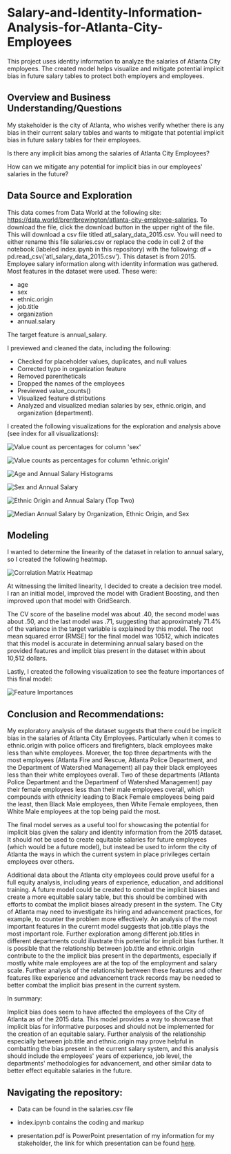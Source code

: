 # Salary-and-Identity-Information-Analysis-for-Atlanta-City-Employees
This project uses identity information to analyze the salaries of Atlanta City employees.  The created model helps visualize and mitigate potential implicit bias in future salary tables to protect both employers and employees.

## Overview and Business Understanding/Questions

My stakeholder is the city of Atlanta, who wishes verify whether there is any bias in their current salary tables and wants to mitigate that potential implicit bias in future salary tables for their employees.

Is there any implicit bias among the salaries of Atlanta City Employees?

How can we mitigate any potential for implicit bias in our employees' salaries in the future?

## Data Source and Exploration
This data comes from Data World at the following site: https://data.world/brentbrewington/atlanta-city-employee-salaries. To download the file, click the download button in the upper right of the file. This will download a csv file titled atl_salary_data_2015.csv. You will need to either rename this file salaries.csv or replace the code in cell 2 of the notebook (labeled index.ipynb in this repository) with the following: df = pd.read_csv('atl_salary_data_2015.csv').
This dataset is from 2015.
Employee salary information along with identity information was gathered.
Most features in the dataset were used. These were:

* age
* sex
* ethnic.origin
* job.title
* organization
* annual.salary

The target feature is annual_salary.


I previewed and cleaned the data, including the following:
* Checked for placeholder values, duplicates, and null values
* Corrected typo in organization feature
* Removed parentheticals
* Dropped the names of the employees
* Previewed value_counts()
* Visualized feature distributions
* Analyzed and visualized median salaries by sex, ethnic.origin, and organization (department). 

I created the following visualizations for the exploration and analysis above (see index for all visualizations):

<picture>
  <source media="(prefers-color-scheme: dark)" srcset="https://github.com/clarkkon/Salary-and-Identity-Information-Analysis-for-Atlanta-City-Employees/raw/main/assets/98120389/418af61a-fffc-4c46-8321-9ad7e9ec74b8_dark.png">
  <source media="(prefers-color-scheme: light)" srcset="https://github.com/clarkkon/Salary-and-Identity-Information-Analysis-for-Atlanta-City-Employees/raw/main/assets/98120389/418af61a-fffc-4c46-8321-9ad7e9ec74b8_light.png">
  <img alt="Value count as percentages for column 'sex'" src="https://github.com/clarkkon/Salary-and-Identity-Information-Analysis-for-Atlanta-City-Employees/raw/main/assets/98120389/418af61a-fffc-4c46-8321-9ad7e9ec74b8_light.png">
</picture>

![Value counts as percentages for column 'ethnic.origin'](https://github.com/clarkkon/Salary-and-Identity-Information-Analysis-for-Atlanta-City-Employees/assets/98120389/10b2e2a5-0967-479f-8ce2-6232208a465d)

![Age and Annual Salary Histograms](https://github.com/clarkkon/Salary-and-Identity-Information-Analysis-for-Atlanta-City-Employees/assets/98120389/c952b2a0-631f-4724-9263-914f65ee957d)

![Sex and Annual Salary](https://github.com/clarkkon/Salary-and-Identity-Information-Analysis-for-Atlanta-City-Employees/assets/98120389/ea0006c8-d585-4c4b-a10a-670ef7531885)

![Ethnic Origin and Annual Salary (Top Two)](https://github.com/clarkkon/Salary-and-Identity-Information-Analysis-for-Atlanta-City-Employees/assets/98120389/201a059c-b975-456c-95fe-aa37dd273691)

![Median Annual Salary by Organization, Ethnic Origin, and Sex](https://github.com/clarkkon/Salary-and-Identity-Information-Analysis-for-Atlanta-City-Employees/assets/98120389/1d794a01-3599-4b93-8cc1-bd7ba5ee50b6)

## Modeling
I wanted to determine the linearity of the dataset in relation to annual salary, so I created the following heatmap.

![Correlation Matrix Heatmap](https://github.com/clarkkon/Salary-and-Identity-Information-Analysis-for-Atlanta-City-Employees/assets/98120389/d8f621ec-9a20-43ef-b9b8-183aab7ebadd)

At witnessing the limited linearity, I decided to create a decision tree model.  I  ran an initial model, improved the model with Gradient Boosting, and then improved upon that model with GridSearch.

The CV score of the baseline model was about .40, the second model was about .50, and the last model was .71, suggesting that approximately 71.4% of the variance in the target variable is explained by this model.
The root mean squared error (RMSE) for the final model was 10512, which indicates that this model is accurate in determining annual salary based on the provided features and implicit bias present in the dataset within about 10,512 dollars.

Lastly, I created the following visualization to see the feature importances of this final model:

![Feature Importances](https://github.com/clarkkon/Salary-and-Identity-Information-Analysis-for-Atlanta-City-Employees/assets/98120389/8ce3f266-f6f7-462d-8792-825ab41f33e6)

## Conclusion and Recommendations:

My exploratory analysis of the dataset suggests that there could be implicit bias in the salaries of Atlanta City Employees. Particularly when it comes to ethnic.origin with police officers and firefighters, black employees make less than white employees.  Morever, the top three departments with the most employees (Atlanta Fire and Rescue, Atlanta Police Department, and the Department of Watershed Management) all pay their black employees less than their white employees overall.  Two of these departments (Atlanta Police Department and the Departmenf of Watershed Management) pay their female employees less than their male employees overall, which compounds with ethnicity leading to Black Female employees being paid the least, then Black Male employees, then White Female employees, then White Male employees at the top being paid the most. 

The final model serves as a useful tool for showcasing the potential for implicit bias given the salary and identity information from the 2015 dataset.  It should not be used to create equitable salaries for future employees (which would be a future model), but instead be used to inform the city of Atlanta the ways in which the current system in place privileges certain employees over others. 

Additional data about the Atlanta city employees could prove useful for a full equity analysis, including years of experience, education, and additional training.  A future model could be created to combat the implicit biases and create a more equitable salary table, but this should be combined with efforts to combat the implicit biases already present in the system.  The City of Atlanta may need to investigate its hiring and advancement practices, for example, to counter the problem more effectively. 
An analysis of the most important features in the curernt model suggests that job.title plays the most important role. Further exploration among different job.titles in different departments could illustrate this potential for implicit bias further. It is possible that the relationship between job.title and ethnic.origin contribute to the the implicit bias present in the departments, especially if mostly white male employees are at the top of the employment and salary scale. Further analysis of the relationship between these features and other features like experience and advancement track records may be needed to better combat the implicit bias present in the current system.

In summary: 

Implicit bias does seem to have affected the employees of the City of Atlanta as of the 2015 data. This model provides a way to showcase that implicit bias for informative purposes and should not be implemented for the creation of an equitable salary. Further analysis of the relationship especially between job.title and ethnic.origin may prove helpful in combatting the bias present in the current salary system, and this analysis should include the employees' years of experience, job level, the departments' methodologies for advancement, and other similar data to better effect equitable salaries in the future. 


## Navigating the repository:
* Data can be found in the salaries.csv file

* index.ipynb contains the coding and markup

* presentation.pdf is PowerPoint presentation of my information for my stakeholder, the link for which presentation can be found [here](https://docs.google.com/presentation/d/145CUS-sFABGBPzdnP9Fgd35gkQgx8ZTGBePJ7bENO3k/edit?usp=sharing).

